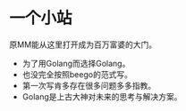一个小站
========

原MM能从这里打开成为百万富婆的大门。

- 为了用Golang而选择Golang。
- 也没完全按照beego的范式写。
- 第一次写肯多存在很多问题多多指教。
- Golang是上古大神对未来的思考与解决方案。
